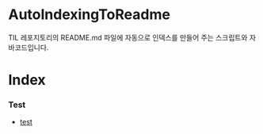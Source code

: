 # AutoIndexingToReadme
TIL 레포지토리의 README.md 파일에 자동으로 인덱스를 만들어 주는 스크립트와 자바코드입니다.

# Index
### Test
- [test](Test/test.md)
